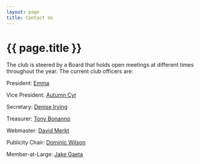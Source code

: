 ```yaml
---
layout: page
title: Contact Us
---
```


# {{ page.title }}

The club is steered by a Board that holds open meetings at different times throughout the year. The current club officers are:

President: [Emma](mailto:pres@shenipsitstriders.org)

Vice President: [Autumn Cyr](vp@shenipsitstriders.org)

Secretary: [Denise Irving](mailto:secretary@shenipsitstriders.org)

Treasurer: [Tony Bonanno](mailto:treas@shenipsitstriders.org)

Webmaster: [David Merkt](mailto:webmaster@shenipsitstriders.org)

Publicity Chair: [Dominic Wilson](mailto:publicity@shenipsitstriders.org)

Member-at-Large: [Jake Gaeta](Jake@ShenipsitStriders.org)

